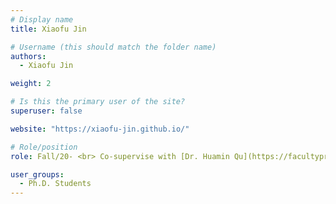 ```yaml
---
# Display name
title: Xiaofu Jin

# Username (this should match the folder name)
authors:
  - Xiaofu Jin

weight: 2

# Is this the primary user of the site?
superuser: false

website: "https://xiaofu-jin.github.io/"

# Role/position
role: Fall/20- <br> Co-supervise with [Dr. Huamin Qu](https://facultyprofiles.hkust.edu.hk/profiles.php?profile=huamin-qu-huamin)

user_groups:
  - Ph.D. Students
---
```

